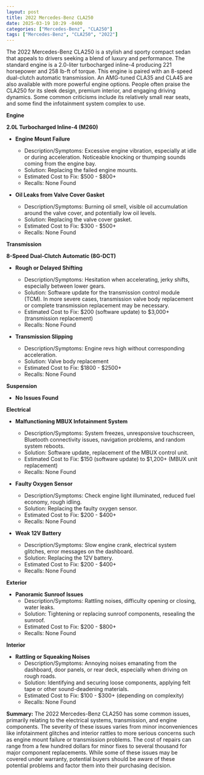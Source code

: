 ```yaml
---
layout: post
title: 2022 Mercedes-Benz CLA250
date: 2025-03-19 10:29 -0400
categories: ["Mercedes-Benz", "CLA250"]
tags: ["Mercedes-Benz", "CLA250", "2022"]
---
```

The 2022 Mercedes-Benz CLA250 is a stylish and sporty compact sedan that appeals to drivers seeking a blend of luxury and performance. The standard engine is a 2.0-liter turbocharged inline-4 producing 221 horsepower and 258 lb-ft of torque. This engine is paired with an 8-speed dual-clutch automatic transmission. An AMG-tuned CLA35 and CLA45 are also available with more powerful engine options. People often praise the CLA250 for its sleek design, premium interior, and engaging driving dynamics. Some common criticisms include its relatively small rear seats, and some find the infotainment system complex to use.

**Engine**

**2.0L Turbocharged Inline-4 (M260)**

* **Engine Mount Failure**
    * Description/Symptoms: Excessive engine vibration, especially at idle or during acceleration. Noticeable knocking or thumping sounds coming from the engine bay.
    * Solution: Replacing the failed engine mounts.
    * Estimated Cost to Fix: $500 - $800+
    * Recalls: None Found

* **Oil Leaks from Valve Cover Gasket**
    * Description/Symptoms: Burning oil smell, visible oil accumulation around the valve cover, and potentially low oil levels.
    * Solution: Replacing the valve cover gasket.
    * Estimated Cost to Fix: $300 - $500+
    * Recalls: None Found

**Transmission**

**8-Speed Dual-Clutch Automatic (8G-DCT)**

* **Rough or Delayed Shifting**
    * Description/Symptoms: Hesitation when accelerating, jerky shifts, especially between lower gears.
    * Solution: Software update for the transmission control module (TCM). In more severe cases, transmission valve body replacement or complete transmission replacement may be necessary.
    * Estimated Cost to Fix: $200 (software update) to $3,000+ (transmission replacement)
    * Recalls: None Found

* **Transmission Slipping**
    * Description/Symptoms: Engine revs high without corresponding acceleration.
    * Solution: Valve body replacement
    * Estimated Cost to Fix: $1800 - $2500+
    * Recalls: None Found

**Suspension**

* **No Issues Found**

**Electrical**

* **Malfunctioning MBUX Infotainment System**
    * Description/Symptoms: System freezes, unresponsive touchscreen, Bluetooth connectivity issues, navigation problems, and random system reboots.
    * Solution: Software update, replacement of the MBUX control unit.
    * Estimated Cost to Fix: $150 (software update) to $1,200+ (MBUX unit replacement)
    * Recalls: None Found

* **Faulty Oxygen Sensor**
    * Description/Symptoms: Check engine light illuminated, reduced fuel economy, rough idling.
    * Solution: Replacing the faulty oxygen sensor.
    * Estimated Cost to Fix: $200 - $400+
    * Recalls: None Found

* **Weak 12V Battery**
    * Description/Symptoms: Slow engine crank, electrical system glitches, error messages on the dashboard.
    * Solution: Replacing the 12V battery.
    * Estimated Cost to Fix: $200 - $400+
    * Recalls: None Found

**Exterior**

* **Panoramic Sunroof Issues**
    * Description/Symptoms: Rattling noises, difficulty opening or closing, water leaks.
    * Solution: Tightening or replacing sunroof components, resealing the sunroof.
    * Estimated Cost to Fix: $200 - $800+
    * Recalls: None Found

**Interior**

* **Rattling or Squeaking Noises**
    * Description/Symptoms: Annoying noises emanating from the dashboard, door panels, or rear deck, especially when driving on rough roads.
    * Solution: Identifying and securing loose components, applying felt tape or other sound-deadening materials.
    * Estimated Cost to Fix: $100 - $300+ (depending on complexity)
    * Recalls: None Found

**Summary:** The 2022 Mercedes-Benz CLA250 has some common issues, primarily relating to the electrical systems, transmission, and engine components. The severity of these issues varies from minor inconveniences like infotainment glitches and interior rattles to more serious concerns such as engine mount failure or transmission problems. The cost of repairs can range from a few hundred dollars for minor fixes to several thousand for major component replacements. While some of these issues may be covered under warranty, potential buyers should be aware of these potential problems and factor them into their purchasing decision.

